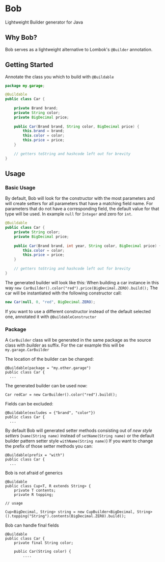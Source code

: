 # Bob
Lightweight Builder generator for Java

## Why Bob?

Bob serves as a lightweight alternative to Lombok's `@Builder` annotation.

## Getting Started

Annotate the class you which to build with `@Buildable`
    
```java
package my.garage;

@Buildable
public class Car {
	
    private Brand brand;
    private String color;
    private BigDecimal price;
	
    public Car(Brand brand, String color, BigDecimal price) {
        this.brand = brand;
        this.color = color;
        this.price = price;
    }
    
    // getters toString and hashcode left out for brevity
}
```

## Usage

### Basic Usage

By default,
Bob will look for the constructor with the most parameters
and will create setters for all parameters that have a matching field name. 
For parameters
that do not have a corresponding field, the default value for that type will be used.
In example `null` for `Integer` and zero for `int`.

```java
@Buildable
public class Car {
    private String color;
    private BigDecimal price;
    
    public Car(Brand brand, int year, String color, BigDecimal price) {
        this.color = color;
        this.price = price;
    }
    
    // getters toString and hashcode left out for brevity
}
```

The generated builder will look like this:
When building a car instance in this way `new CarBuilder().color("red").price(BigDecimal.ZERO).build();`
The car will be instantiated with the following constructor call:

```java
new Car(null, 0, "red", BigDecimal.ZERO);
```

If you want to use a different constructor instead of the default selected one, annotated it with `@BuildableConstructor`

### Package
    
A `CarBuilder` class will be generated in the same package as the source class with *builder* as suffix.
For the car example this will be `my.garage.CarBuilder`

The location of the builder can be changed:

    @Buildable(package = "my.other.garage")
    public class Car {
      ...
            
The generated builder can be used now:

    Car redCar = new CarBuilder().color("red").build();

Fields can be excluded:

    @Buildable(excludes = {"brand", "color"})
    public class Car {
      ...
      
By default Bob will generated setter methods consisting out of *new style setters* (`name(String name)` instead of `setName(String name)` or the default builder pattern setter style `withName(String name)`)
If you want to change the prefix of those setter methods you can:

    @Buildable(prefix = "with")
    public class Car {
      ...      
      
Bob is not afraid of generics

    @Buildable
    public class Cup<T, R extends String> {
        private T contents;
        private R topping;
        
    // usage
    
    Cup<BigDecimal, String> string = new CupBuilder<BigDecimal, String>().topping("String").contents(BigDecimal.ZERO).build();
    
Bob can handle final fields    

    @Buildable
    public class Car {
        private final String color; 
        
        public Car(String color) {
            ....
